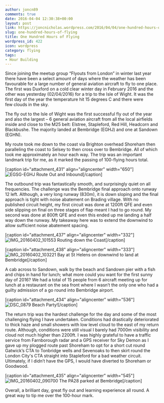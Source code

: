 ```yaml
---
author: joncn89
comments: true
date: 2016-04-04 12:30:38+00:00
layout: post
link: https://joncnicholas.wordpress.com/2016/04/04/one-hundred-hours-of-flying/
slug: one-hundred-hours-of-flying
title: One Hundred Hours of Flying
wordpress_id: 422
icon: wordpress
category: flying
tags:
- Hour Building
---
```


Since joining the meetup group “Flyouts from London” in winter last year there have been a select amount of days where the weather has been favourable for a large number of general aviation aircraft to fly to one place. The first was Duxford on a cold clear winter day in February 2016 and the other was yesterday (02/04/2016) for a trip to the Isle of Wight. It was the first day of the year the temperature hit 15 degrees C and there were few clouds in the sky.

The fly out to the Isle of Wight was the first successful fly out of the year and also the largest – 6 general aviation aircraft from all the local airfields inside and close to the M25 belt: Elstree, Stapleford, Red Hill, Headcorn and Blackbushe. The majority landed at Bembridge (EGHJ) and one at Sandown (EGHN).

My route took me down to the coast via Brighton overhead Shoreham then paralleling the coast to Selsey to then cross over to Bembridge. All of which took me approximately an hour each way. The trip was an important landmark trip for me, as it marked the passing of 100-flying hours total.

[caption id="attachment_431" align="aligncenter" width="650"]![EGSG-EGHJ](https://joncnicholas.files.wordpress.com/2016/04/egsg-eghj.jpg) Route Out and Inbound[/caption]

The outbound trip was fantastically smooth, and surprisingly quiet on all frequencies. The challenge was the Bembridge final approach onto runway 12 left. Although, a very long runway (830m), it is down sloping and the final approach is tight with noise abatement on Brading village. With no published circuit height, my first circuit was done at 1200ft QFE and even side slipping on final on three stages of flap meant I had to go round. My second was done at 800ft QFE and even this ended up me landing a half way down the runway. My takeaway here was to extend the downwind to allow sufficient noise abatement spacing.

[caption id="attachment_437" align="aligncenter" width="332"]![IMG_20160402_101553](https://joncnicholas.files.wordpress.com/2016/04/img_20160402_101553.jpg?w=680) Routing down the Coast[/caption]

[caption id="attachment_438" align="aligncenter" width="333"]![IMG_20160402_103221](https://joncnicholas.files.wordpress.com/2016/04/img_20160402_103221.jpg) Bay at St Helens on downwind to land at Bembridge[/caption]

A cab across to Sandown, walk by the beach and Sandown pier with a fish and chips in hand for lunch; what more could you want for the first sunny day of 2016? We had a total of 15 people from 6 aircraft meeting up for lunch at a restaurant on the sea front where I wasn’t the only one who had a guilty admission of a go round into Bembridge airport.

[caption id="attachment_434" align="aligncenter" width="536"]![DSC_0879](https://joncnicholas.files.wordpress.com/2016/04/dsc_0879.jpg?w=680) Beach Party![/caption]

The return trip was the hardest challenge for the day and some of the most challenging flying I have undertaken. Conditions had drastically deteriorated to thick haze and small showers with low level cloud to the east of my return route. Although, conditions were still visual I barely had 7000m visibility and cloud not much higher than 2200ft. I was highly grateful to have a traffic service from Farnborough radar and a GPS receiver for Sky Demon as I gave up my plogged route past Shoreham to opt for a short cut round Gatwick’s CTA to Tonbridge wells and Sevenoaks to then skirt round the London City's CTA straight into Stapleford for a bad weather circuit. Ultimately, if I didn’t have the GPS, I would have diverted to Shoreham or Goodwood.

[caption id="attachment_435" align="aligncenter" width="545"]![IMG_20160402_090700](https://joncnicholas.files.wordpress.com/2016/04/img_20160402_090700.jpg) The PA28 parked at Bembridge[/caption]

Overall, a brilliant day, great fly out and learning experience all round. A great way to tip me over the 100-hour mark.



